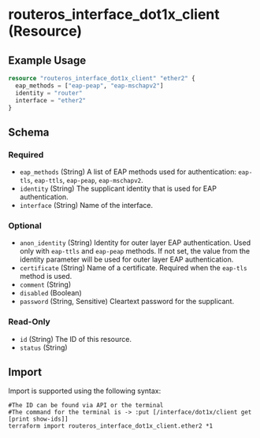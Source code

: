 # routeros_interface_dot1x_client (Resource)


## Example Usage
```terraform
resource "routeros_interface_dot1x_client" "ether2" {
  eap_methods = ["eap-peap", "eap-mschapv2"]
  identity = "router"
  interface = "ether2"
}
```

<!-- schema generated by tfplugindocs -->
## Schema

### Required

- `eap_methods` (String) A list of EAP methods used for authentication: `eap-tls`, `eap-ttls`, `eap-peap`, `eap-mschapv2`.
- `identity` (String) The supplicant identity that is used for EAP authentication.
- `interface` (String) Name of the interface.

### Optional

- `anon_identity` (String) Identity for outer layer EAP authentication. Used only with `eap-ttls` and `eap-peap` methods. If not set, the value from the identity parameter will be used for outer layer EAP authentication.
- `certificate` (String) Name of a certificate. Required when the `eap-tls` method is used.
- `comment` (String)
- `disabled` (Boolean)
- `password` (String, Sensitive) Cleartext password for the supplicant.

### Read-Only

- `id` (String) The ID of this resource.
- `status` (String)

## Import
Import is supported using the following syntax:
```shell
#The ID can be found via API or the terminal
#The command for the terminal is -> :put [/interface/dot1x/client get [print show-ids]]
terraform import routeros_interface_dot1x_client.ether2 *1
```
